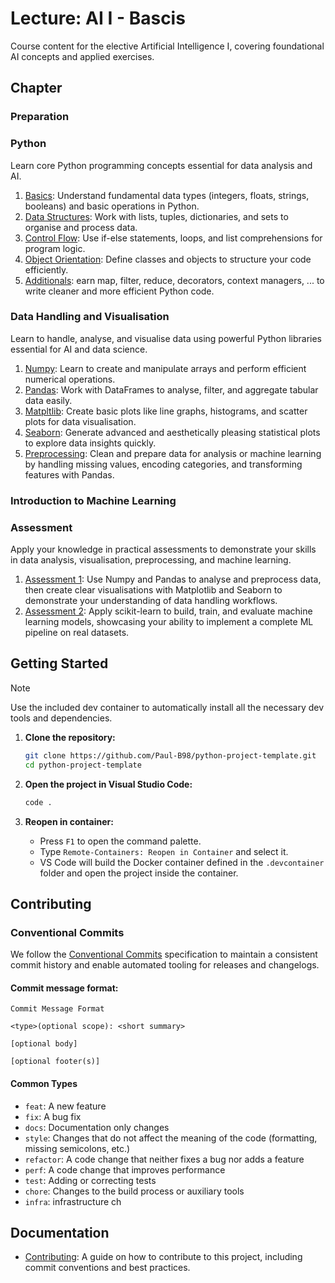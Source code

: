 # Lecture: AI I - Bascis

Course content for the elective Artificial Intelligence I, covering foundational AI concepts and applied exercises.

## Chapter

### Preparation



### Python

Learn core Python programming concepts essential for data analysis and AI.

1. [Basics](./chapter/02_python/01_basics.ipynb): Understand fundamental data types (integers, floats, strings, booleans) and basic operations in Python.
2. [Data Structures](./chapter/02_python/02_data_structures.ipynb): Work with lists, tuples, dictionaries, and sets to organise and process data.
3. [Control Flow](./chapter/02_python/03_control_flow.ipynb): Use if-else statements, loops, and list comprehensions for program logic.
4. [Object Orientation](./chapter/02_python/04_object_orientation.ipynb): Define classes and objects to structure your code efficiently.
5. [Additionals](./chapter/02_python/05_additionals.ipynb): earn map, filter, reduce, decorators, context managers, ... to write cleaner and more efficient Python code.


### Data Handling and Visualisation

Learn to handle, analyse, and visualise data using powerful Python libraries essential for AI and data science.

1. [Numpy](./chapter/03_data/01_numpy.ipynb): Learn to create and manipulate arrays and perform efficient numerical operations.
2. [Pandas](./chapter/03_data/02_pandas.ipynb): Work with DataFrames to analyse, filter, and aggregate tabular data easily.
3. [Matpltlib](./chapter/03_data/03_matplotlib.ipynb): Create basic plots like line graphs, histograms, and scatter plots for data visualisation.
4. [Seaborn](./chapter/03_data/04_seaborn.ipynb): Generate advanced and aesthetically pleasing statistical plots to explore data insights quickly.
5. [Preprocessing](./chapter/03_data/05_preprocessing.ipynb): Clean and prepare data for analysis or machine learning by handling missing values, encoding categories, and transforming features with Pandas.

### Introduction to Machine Learning



### Assessment

Apply your knowledge in practical assessments to demonstrate your skills in data analysis, visualisation, preprocessing, and machine learning.

1. [Assessment 1](./chapter/05_assessment/01_assessment/README.md): Use Numpy and Pandas to analyse and preprocess data, then create clear visualisations with Matplotlib and Seaborn to demonstrate your understanding of data handling workflows.
2. [Assessment 2](./chapter/05_assessment/02_assessment/README.md): Apply scikit-learn to build, train, and evaluate machine learning models, showcasing your ability to implement a complete ML pipeline on real datasets.

## Getting Started

> [!NOTE]
> Use the included dev container to automatically install all the necessary dev tools and dependencies.

1. **Clone the repository:**
    ```sh
    git clone https://github.com/Paul-B98/python-project-template.git
    cd python-project-template
    ```

2. **Open the project in Visual Studio Code:**
    ```sh
    code .
    ```

3. **Reopen in container:**
    - Press `F1` to open the command palette.
    - Type `Remote-Containers: Reopen in Container` and select it.
    - VS Code will build the Docker container defined in the `.devcontainer` folder and open the project inside the container.

## Contributing

### Conventional Commits

We follow the [Conventional Commits]() specification to maintain a consistent commit history and enable automated tooling for releases and changelogs.

#### Commit message format:
```
Commit Message Format

<type>(optional scope): <short summary>

[optional body]

[optional footer(s)]
```

#### Common Types

- `feat`: A new feature
- `fix`: A bug fix
- `docs`: Documentation only changes
- `style`: Changes that do not affect the meaning of the code (formatting, missing semicolons, etc.)
- `refactor`: A code change that neither fixes a bug nor adds a feature
- `perf`: A code change that improves performance
- `test`: Adding or correcting tests
- `chore`: Changes to the build process or auxiliary tools
- `infra`: infrastructure ch

## Documentation

* [Contributing](./.github/contributing.md): A guide on how to contribute to this project, including commit conventions and best practices.
